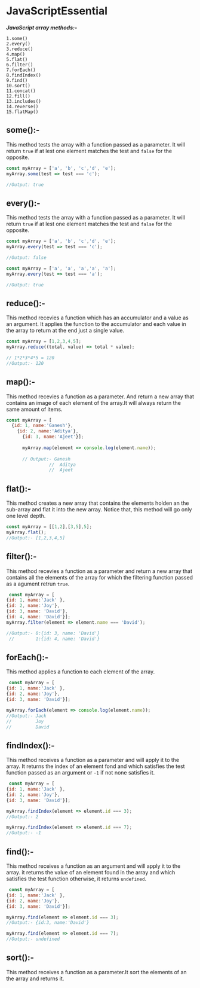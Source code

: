 # JavaScriptEssential
_**JavaScript array methods:-**_
```
1.some()
2.every()
3.reduce()
4.map()
5.flat()
6.filter()
7.forEach()
8.findIndex()
9.find()
10.sort()
11.concat()
12.fill()
13.includes()
14.reverse()
15.flatMap()
```
## some():-
This method tests the array with a function passed as a parameter. It will return ```true``` if at lest one element matches the test and ```false``` for the opposite.
```javascript
const myArray = ['a', 'b', 'c','d', 'e'];
myArray.some(test => test === 'c');

//Output: true
```
## every():-
This method tests the array with a function passed as a parameter. It will return ```true``` if at lest one element matches the test and ```false``` for the opposite.
```javascript
const myArray = ['a', 'b', 'c','d', 'e'];
myArray.every(test => test === 'c');

//Output: false

const myArray = ['a', 'a', 'a','a', 'a'];
myArray.every(test => test === 'a');

//Output: true
```
## reduce():-
This method recevies a function which has an accumulator and a value as an argument. It applies the function to the accumulator and each value in the array to return at the end just a single value.

```javascript
const myArray = [1,2,3,4,5];
myArray.reduce((total, value) => total * value);

// 1*2*3*4*5 = 120
//Output:- 120
```
## map():-
This method recevies a function as a parameter. And return a new array that contains an image of each element of the array.It will always return the same amount of items.
```javascript
const myArray = [
  {id: 1, name:'Ganesh'},
    {id: 2, name:'Aditya'},
      {id: 3, name:'Ajeet'}];
      
      myArray.map(element => console.log(element.name));
      
      // Output:- Ganesh
                //  Aditya
                //  Ajeet
  ```
  ## flat():-
  This method creates a new array that contains the elements holden an the sub-array and flat it into the new array. Notice that, this     method will go only one level depth.
  ```javascript
  const myArray = [[1,2],[3,5],5];
  myArray.flat();
  //Output:- [1,2,3,4,5]
```
## filter():- 
This method recevies a function as a parameter and return a new array that contains all the elements of the array for which the filtering function passed as a agument retrun `true`.
```javascript
 const myArray = [
{id: 1, name:'Jack' },
{id: 2, name:'Joy'},
{id: 3, name: 'David'},
{id: 4, name: 'David'}];
myArray.filter(element => element.name === 'David');

//Output:- 0:{id: 3, name: 'David'}
 //        1:{id: 4, name: 'David'}
```
## forEach():-
   This method applies a function to each element of the array.
```javascript
 const myArray = [
{id: 1, name:'Jack' },
{id: 2, name:'Joy'},
{id: 3, name: 'David'}];

myArray.forEach(element => console.log(element.name));
//Output:- Jack
//         Joy
//         David
```
## findIndex():-
This method receives a function as a parameter and will apply it to the array. It returns the index of an element fond and which satisfies the test function passed as an argument or `-1` if not none satisfies it.
```javascript
 const myArray = [
{id: 1, name:'Jack' },
{id: 2, name:'Joy'},
{id: 3, name: 'David'}];

myArray.findIndex(element => element.id === 3);
//Output:- 2

myArray.findIndex(element => element.id === 7);
//Output:- -1
```
## find():-
This method receives a function as an argument and will apply it to the array. it returns the value of an element found in the array and which satisfies the test function otherwise, it returns `undefined`.
```javascript
 const myArray = [
{id: 1, name:'Jack' },
{id: 2, name:'Joy'},
{id: 3, name: 'David'}];

myArray.find(element => element.id === 3);
//Output:- {id:3, name:'David'}

myArray.find(element => element.id === 7);
//Output:- undefined
```
## sort():-
This method receives a function as a parameter.It sort the elements of an the array and returns it.

